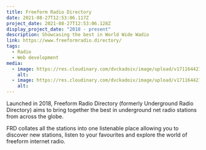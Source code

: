 ```yaml
---
title: Freeform Radio Directory
date: 2021-08-27T12:53:06.117Z
project_date: 2021-08-27T12:53:06.128Z
display_project_date: "2018 - present"
description: Showcasing the best in World Wide Wadio
link: https://www.freeformradio.directory/
tags:
  - Radio
  - Web development
media:
  - image: https://res.cloudinary.com/dvckadoiv/image/upload/v1711644214/freeform-1-pichi_i6toqw.jpg
    alt:
  - image: https://res.cloudinary.com/dvckadoiv/image/upload/v1711644214/freeform-2-pichi_oxsbpa.jpg
    alt:
---
```


Launched in 2018, Freeform Radio Directory (formerly Underground Radio Directory) aims to bring together the best in underground net radio stations from across the globe.

FRD collates all the stations into one listenable place allowing you to discover new stations, listen to your favourites and explore the world of freeform internet radio.

